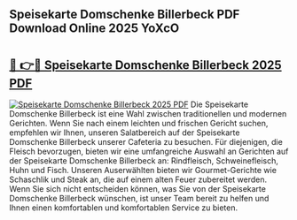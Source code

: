 ## Speisekarte Domschenke Billerbeck PDF Download Online 2025 YoXcO

# <h2><a href="http://gc93eq.nevu.top/?p=Speisekarte+Domschenke+Billerbeck">🔗 👉🔴 Speisekarte Domschenke Billerbeck 2025 PDF</a></h2>

[![Speisekarte Domschenke Billerbeck 2025 PDF](https://i.imgur.com/dBaPXMq.png)](http://gc93eq.nevu.top/?p=Speisekarte+Domschenke+Billerbeck)
Die Speisekarte Domschenke Billerbeck ist eine Wahl zwischen traditionellen und modernen Gerichten. Wenn Sie nach einem leichten und frischen Gericht suchen, empfehlen wir Ihnen, unseren Salatbereich auf der Speisekarte Domschenke Billerbeck unserer Cafeteria zu besuchen. Für diejenigen, die Fleisch bevorzugen, bieten wir eine umfangreiche Auswahl an Gerichten auf der Speisekarte Domschenke Billerbeck an: Rindfleisch, Schweinefleisch, Huhn und Fisch. Unseren Auserwählten bieten wir Gourmet-Gerichte wie Schaschlik und Steak an, die auf einem alten Feuer zubereitet werden. Wenn Sie sich nicht entscheiden können, was Sie von der Speisekarte Domschenke Billerbeck wünschen, ist unser Team bereit zu helfen und Ihnen einen komfortablen und komfortablen Service zu bieten.
